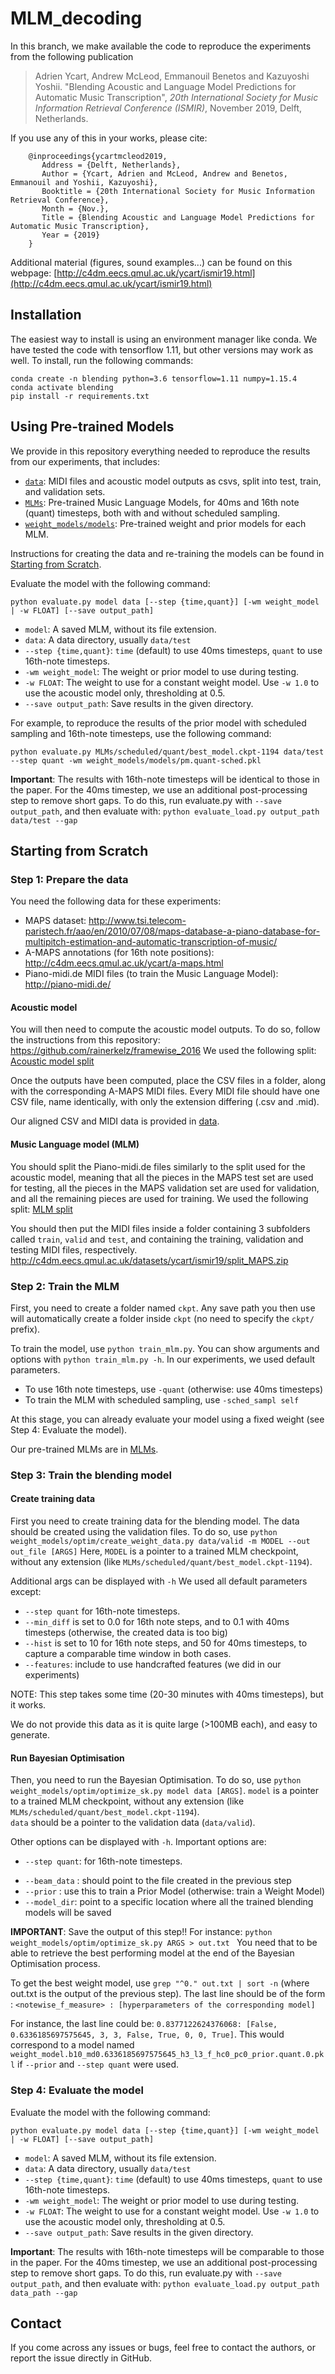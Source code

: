 # MLM_decoding

In this branch, we make available the code to reproduce the experiments from the following publication

> Adrien Ycart, Andrew McLeod, Emmanouil Benetos and Kazuyoshi Yoshii. "Blending Acoustic and Language Model Predictions for Automatic Music Transcription", _20th International Society for Music Information Retrieval Conference (ISMIR)_, November 2019, Delft, Netherlands.

If you use any of this in your works, please cite:

```  
    @inproceedings{ycartmcleod2019, 
       Address = {Delft, Netherlands},     
       Author = {Ycart, Adrien and McLeod, Andrew and Benetos, Emmanouil and Yoshii, Kazuyoshi},    
       Booktitle = {20th International Society for Music Information Retrieval Conference},    
       Month = {Nov.},    
       Title = {Blending Acoustic and Language Model Predictions for Automatic Music Transcription},    
       Year = {2019}    
    }  
```  

Additional material (figures, sound examples...) can be found on this webpage: [http://c4dm.eecs.qmul.ac.uk/ycart/ismir19.html](http://c4dm.eecs.qmul.ac.uk/ycart/ismir19.html)

## Installation
The easiest way to install is using an environment manager like conda. We have tested the code with tensorflow 1.11, but other versions may work as well. To install, run the following commands:

```
conda create -n blending python=3.6 tensorflow=1.11 numpy=1.15.4
conda activate blending
pip install -r requirements.txt
```

## Using Pre-trained Models
We provide in this repository everything needed to reproduce the results from our experiments, that includes:

* [`data`](./data): MIDI files and acoustic model outputs as csvs, split into test, train, and validation sets.
* [`MLMs`](./MLMs): Pre-trained Music Language Models, for 40ms and 16th note (quant) timesteps, both with and without scheduled sampling.
* [`weight_models/models`](./weight_models/models): Pre-trained weight and prior models for each MLM.

Instructions for creating the data and re-training the models can be found in [Starting from Scratch](#starting-from-scratch).

Evaluate the model with the following command:
```
python evaluate.py model data [--step {time,quant}] [-wm weight_model | -w FLOAT] [--save output_path]
```

* `model`: A saved MLM, without its file extension.
* `data`: A data directory, usually `data/test`
* `--step {time,quant}`: `time` (default) to use 40ms timesteps, `quant` to use 16th-note timesteps.
* `-wm weight_model`: The weight or prior model to use during testing.
* `-w FLOAT`: The weight to use for a constant weight model. Use `-w 1.0` to use the acoustic model only, thresholding at 0.5.
* `--save output_path`: Save results in the given directory.

For example, to reproduce the results of the prior model with scheduled sampling and 16th-note timesteps, use the following command:
```
python evaluate.py MLMs/scheduled/quant/best_model.ckpt-1194 data/test --step quant -wm weight_models/models/pm.quant-sched.pkl
```

**Important**: The results with 16th-note timesteps will be identical to those in the paper. For the 40ms timestep, we use an additional post-processing step to remove short gaps. To do this, run evaluate.py with `--save output_path`, and then evaluate with: `python evaluate_load.py output_path data/test --gap`

## Starting from Scratch

### Step 1: Prepare the data

You need the following data for these experiments:

- MAPS dataset: http://www.tsi.telecom-paristech.fr/aao/en/2010/07/08/maps-database-a-piano-database-for-multipitch-estimation-and-automatic-transcription-of-music/
- A-MAPS annotations (for 16th note positions): http://c4dm.eecs.qmul.ac.uk/ycart/a-maps.html
- Piano-midi.de MIDI files (to train the Music Language Model): http://piano-midi.de/

#### Acoustic model

You will then need to compute the acoustic model outputs.
To do so, follow the instructions from this repository: https://github.com/rainerkelz/framewise_2016
We used the following split: [Acoustic model split](http://c4dm.eecs.qmul.ac.uk/datasets/ycart/ismir19/split_MAPS.zip)

Once the outputs have been computed, place the CSV files in a folder, along with the corresponding A-MAPS MIDI files.
Every MIDI file should have one CSV file, name identically, with only the extension differing (<file>.csv and <file>.mid).

Our aligned CSV and MIDI data is provided in [data](./data).

#### Music Language model (MLM)

You should split the Piano-midi.de files similarly to the split used for the acoustic model, meaning that all the pieces in the MAPS test set are used for testing, all the pieces in the MAPS validation set are used for validation, and all the remaining pieces are used for training.
We used the following split: [MLM split](http://c4dm.eecs.qmul.ac.uk/datasets/ycart/ismir19/split_PM.zip)

You should then put the MIDI files inside a folder containing 3 subfolders called ``train``, ``valid`` and ``test``, and containing the training, validation and testing MIDI files, respectively.
http://c4dm.eecs.qmul.ac.uk/datasets/ycart/ismir19/split_MAPS.zip

### Step 2: Train the MLM

First, you need to create a folder named ``ckpt``.
Any save path you then use will automatically create a folder inside ``ckpt`` (no need to specify the ``ckpt/`` prefix).

To train the model, use ``python train_mlm.py``.
You can show arguments and options with ``python train_mlm.py -h``.
In our experiments, we used default parameters.
- To use 16th note timesteps, use ``-quant`` (otherwise: use 40ms timesteps)
- To train the MLM with scheduled sampling, use ``-sched_sampl self``

At this stage, you can already evaluate your model using a fixed weight (see Step 4: Evaluate the model).

Our pre-trained MLMs are in [MLMs](./MLMs).

### Step 3: Train the blending model

#### Create training data

First you need to create training data for the blending model.
The data should be created using the validation files.
To do so, use ``python weight_models/optim/create_weight_data.py data/valid -m MODEL --out out_file [ARGS]``
Here, `MODEL` is a pointer to a trained MLM checkpoint, without any extension (like `MLMs/scheduled/quant/best_model.ckpt-1194`).

Additional args can be displayed with ``-h``
We used all default parameters except:
* ``--step quant`` for 16th-note timesteps.
* ``--min_diff`` is set to 0.0 for 16th note steps, and to 0.1 with 40ms timesteps (otherwise, the created data is too big)
* ``--hist`` is set to 10 for 16th note steps, and 50 for 40ms timesteps, to capture a comparable time window in both cases.
* ``--features``: include to use handcrafted features (we did in our experiments)

NOTE: This step takes some time (20-30 minutes with 40ms timesteps), but it works.

We do not provide this data as it is quite large (>100MB each), and easy to generate.

#### Run Bayesian Optimisation

Then, you need to run the Bayesian Optimisation.
To do so, use ``python weight_models/optim/optimize_sk.py model data [ARGS]``.
`model` is a pointer to a trained MLM checkpoint, without any extension (like `MLMs/scheduled/quant/best_model.ckpt-1194`).  
`data` should be a pointer to the validation data (`data/valid`).

Other options can be displayed with ``-h``.
Important options are:
* ``--step quant``: for 16th-note timesteps.
- ``--beam_data`` : should point to the file created in the previous step
- ``--prior`` : use this to train a Prior Model (otherwise: train a Weight Model)
- ``--model_dir``: point to a specific location where all the trained blending models will be saved


**IMPORTANT**: Save the output of this step!! For instance: ``python weight_models/optim/optimize_sk.py ARGS > out.txt ``
You need that to be able to retrieve the best performing model at the end of the Bayesian Optimisation process.

To get the best weight model, use ``grep "^0." out.txt | sort -n``
(where out.txt is the output of the previous step).
The last line should be of the form : ``<notewise_f_measure> : [hyperparameters of the corresponding model]``

For instance, the last line could be: ``0.8377122624376068: [False, 0.6336185697575645, 3, 3, False, True, 0, 0, True]``.
This would correspond to a model named ``weight_model.b10_md0.6336185697575645_h3_l3_f_hc0_pc0_prior.quant.0.pkl`` if ``--prior`` and ``--step quant`` were used.

### Step 4: Evaluate the model

Evaluate the model with the following command:
```
python evaluate.py model data [--step {time,quant}] [-wm weight_model | -w FLOAT] [--save output_path]
```

* `model`: A saved MLM, without its file extension.
* `data`: A data directory, usually `data/test`
* `--step {time,quant}`: `time` (default) to use 40ms timesteps, `quant` to use 16th-note timesteps.
* `-wm weight_model`: The weight or prior model to use during testing.
* `-w FLOAT`: The weight to use for a constant weight model. Use `-w 1.0` to use the acoustic model only, thresholding at 0.5.
* `--save output_path`: Save results in the given directory.

**Important**: The results with 16th-note timesteps will be comparable to those in the paper. For the 40ms timestep, we use an additional post-processing step to remove short gaps. To do this, run evaluate.py with `--save output_path`, and then evaluate with: `python evaluate_load.py output_path data_path --gap`

## Contact

If you come across any issues or bugs, feel free to contact the authors, or report the issue directly in GitHub.




